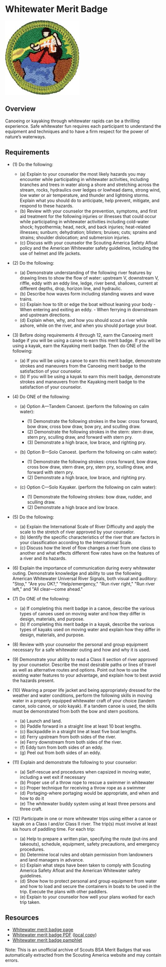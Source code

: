 

# Whitewater Merit Badge

![Whitewater Merit Badge](images/whitewater-merit-badge.jpg)

## Overview



Canoeing or kayaking through whitewater rapids can be a thrilling experience. Safe whitewater fun requires each participant to understand the equipment and techniques and to have a firm respect for the power of nature’s waterways.

## Requirements

* (1) Do the following:
    * (a) Explain to your counselor the most likely hazards you may encounter while participating in whitewater activities, including branches and trees in water along a shore and stretching across the stream, rocks, hydraulics over ledges or lowhead dams, strong wind, low water or air temperature, and thunder and lightning storms. Explain what you should do to anticipate, help prevent, mitigate, and respond to these hazards.
    * (b) Review with your counselor the prevention, symptoms, and first aid treatment for the following injuries or illnesses that could occur while participating in whitewater activities including cold-water shock; hypothermia; head, neck, and back injuries; heat-related illnesses; sunburn; dehydration; blisters; bruises; cuts; sprains and strains; shoulder dislocation; and submersion injuries.
    * (c) Discuss with your counselor the Scouting America Safety Afloat policy and the American Whitewater safety guidelines, including the use of helmet and life jackets.


* (2) Do the following:
    * (a) Demonstrate understanding of the following river features by drawing lines to show the flow of water: upstream V, downstream V, riffle, eddy with an eddy line, ledge, river bend, shallows, current at different depths, drop, horizon line, and hydraulic.
    * (b) Describe how waves form including standing waves and wave trains.
    * (c) Explain how to tilt or edge the boat without leaning your body - When entering and exiting an eddy. - When ferrying in downstream and upstream directions.
    * (d) Explain when, why, and how you should scout a river while ashore, while on the river, and when you should portage your boat.


* (3) Before doing requirements 4 through 12, earn the Canoeing merit badge if you will be using a canoe to earn this merit badge. If you will be using a kayak, earn the Kayaking merit badge. Then do ONE of the following:
    * (a) If you will be using a canoe to earn this merit badge, demonstrate strokes and maneuvers from the Canoeing merit badge to the satisfaction of your counselor.
    * (b) If you will be using a kayak to earn this merit badge, demonstrate strokes and maneuvers from the Kayaking merit badge to the satisfaction of your counselor.


* (4) Do ONE of the following:
    * (a) Option A—Tandem Canoest. (perform the following on calm water):
        * (1) Demonstrate the following strokes in the bow: cross forward, bow draw, cross bow draw, bow pry, and sculling draw.
        * (2) Demonstrate the following strokes in the stern: stern draw, stern pry, sculling draw, and forward with stern pry.
        * (3) Demonstrate a high brace, low brace, and righting pry.


    * (b) Option B—Solo Canoest. (perform the following on calm water):
        * (1) Demonstrate the following strokes: cross forward, bow draw, cross bow draw, stern draw, pry, stern pry, sculling draw, and forward with stern pry.
        * (2) Demonstrate a high brace, low brace, and righting pry.


    * (c) Option C—Solo Kayaker. (perform the following on calm water):
        * (1) Demonstrate the following strokes: bow draw, rudder, and sculling draw.
        * (2) Demonstrate a high brace and low brace.




* (5) Do the following:
    * (a) Explain the International Scale of River Difficulty and apply the scale to the stretch of river approved by your counselor.
    * (b) Identify the specific characteristics of the river that are factors in your classification according to the International Scale.
    * (c) Discuss how the level of flow changes a river from one class to another and what effects different flow rates have on the features of a river and its hazards.


* (6) Explain the importance of communication during every whitewater outing. Demonstrate knowledge and ability to use the following American Whitewater Universal River Signals, both visual and auditory: "Stop," "Are you OK?," "Help/emergency," "Run river right," "Run river left," and "All clear—come ahead."
* (7) Do ONE of the following:
    * (a) If completing this merit badge in a canoe, describe the various types of canoes used on moving water and how they differ in design, materials, and purpose.
    * (b) If completing this merit badge in a kayak, describe the various types of kayaks used on moving water and explain how they differ in design, materials, and purpose.


* (8) Review with your counselor the personal and group equipment necessary for a safe whitewater outing and how and why it is used.
* (9) Demonstrate your ability to read a Class II section of river approved by your  counselor. Describe the most desirable paths or lines of travel as well as  alternative routes and options. Point out how to use the existing water features  to your advantage, and explain how to best avoid the hazards present.
* (10) Wearing a proper life jacket and being appropriately dressed for the weather and water conditions, perform the following skills in moving water in a properly equipped whitewater craft of your choice (tandem canoe, solo canoe, or solo kayak). If a tandem canoe is used, the skills must be demonstrated from both the bow and stern positions.
    * (a) Launch and land.
    * (b) Paddle forward in a straight line at least 10 boat lengths.
    * (c) Backpaddle in a straight line at least five boat lengths.
    * (d) Ferry upstream from both sides of the river.
    * (e) Ferry downstream from both sides of the river.
    * (f) Eddy turn from both sides of an eddy.
    * (g) Peel out from both sides of an eddy.


* (11) Explain and demonstrate the following to your counselor:
    * (a) Self-rescue and procedures when capsized in moving water, including a wet exit if necessary
    * (b) Proper use of a throw rope to rescue a swimmer in whitewater
    * (c) Proper technique for receiving a throw rope as a swimmer
    * (d) Portaging-where portaging would be appropriate, and when and how to do it
    * (e) The whitewater buddy system using at least three persons and three craft.


* (12) Participate in one or more whitewater trips using either a canoe or kayak on a Class I and/or Class II river. The trip(s) must involve at least six hours of paddling time. For each trip:
    * (a) Help to prepare a written plan, specifying the route (put-ins and takeouts), schedule, equipment, safety precautions, and emergency procedures.
    * (b) Determine local rules and obtain permission from landowners and land managers in advance.
    * (c) Explain what steps have been taken to comply with Scouting America Safety Afloat and the American Whitewater safety guidelines.
    * (d) Show how to protect personal and group equipment from water and how to load and secure the containers in boats to be used in the trip. Execute the plans with other paddlers.
    * (e) Explain to your counselor how well your plans worked for each trip taken.




## Resources

- [Whitewater merit badge page](https://www.scouting.org/merit-badges/whitewater/)
- [Whitewater merit badge PDF](https://filestore.scouting.org/filestore/Merit_Badge_ReqandRes/Pamphlets/Whitewater.pdf) ([local copy](files/whitewater-merit-badge.pdf))
- [Whitewater merit badge pamphlet](https://www.scoutshop.org/mbp-4c-whitewater-618652.html)

Note: This is an unofficial archive of Scouts BSA Merit Badges that was automatically extracted from the Scouting America website and may contain errors.